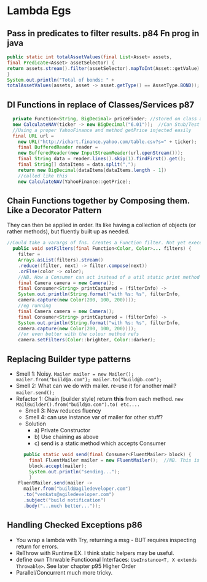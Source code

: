 # Lambda Egs

## Pass in predicates to filter results. p84 Fn prog in java
``` java
public static int totalAssetValues(final List<Asset> assets,
final Predicate<Asset> assetSelector) {
return assets.stream().filter(assetSelector).mapToInt(Asset::getValue).sum();
}
System.out.println("Total of bonds: " +
totalAssetValues(assets, asset -> asset.getType() == AssetType.BOND));
```

## DI Functions in replace of Classes/Services p87
``` java
  private Function<String, BigDecimal> priceFinder; //stored on class as Lookup svc
  new CalculateNAV(ticker -> new BigDecimal("6.01"));  //Can Stub/Test easily 
  //Using a proper YahooFinance and method getPrice injected easily
  final URL url =
    new URL("http://ichart.finance.yahoo.com/table.csv?s=" + ticker);
    final BufferedReader reader =
    new BufferedReader(new InputStreamReader(url.openStream()));
    final String data = reader.lines().skip(1).findFirst().get();
    final String[] dataItems = data.split(",");
    return new BigDecimal(dataItems[dataItems.length - 1])
    //called like this
    new CalculateNAV(YahooFinance::getPrice);
```
  
## Chain Functions together by Composing them. Like a Decorator Pattern
  They can then be applied in order.
  Its like having a collection of objects (or rather methods), but fluently built up as needed.
  
``` java 
//Could take a varargs of fns. Creates a Function filter. Not yet execed
  public void setFilters(final Function<Color, Color>... filters) {
    filter =
    Arrays.asList(filters).stream()
    .reduce((filter, next) -> filter.compose(next))
    .orElse(color -> color);
    //NB. How a Consumer can act instead of a util static print method
    final Camera camera = new Camera();
    final Consumer<String> printCaptured = (filterInfo) ->
    System.out.println(String.format("with %s: %s", filterInfo,
    camera.capture(new Color(200, 100, 200))));
    //eg running
    final Camera camera = new Camera();
    final Consumer<String> printCaptured = (filterInfo) ->
    System.out.println(String.format("with %s: %s", filterInfo,
    camera.capture(new Color(200, 100, 200))));
    //or even better with the colour method refs
    camera.setFilters(Color::brighter, Color::darker);
```
  
## Replacing Builder type patterns
  - Smell 1: Noisy. `Mailer mailer = new Mailer(); mailer.from("build@a.com"); mailer.to("build@b.com");`
  - Smell 2: What can we do with mailer. re-use it for another mail? `mailer.send(); `
  - Refactor 1: Chain (builder style) return **this** from each method. `new MailBuilder().from("build@a.com").to( etc....`
    - Smell 3: New reduces fluency
    - Smell 4: can use instance var of mailer for other stuff?
    - Solution
      - a) Private Constructor
      - b) Use chaining as above
      - c) send is a static method which accepts Consumer
``` java
      public static void send(final Consumer<FluentMailer> block) {
        final FluentMailer mailer = new FluentMailer();  //NB. This is the input param to the Consumer
        block.accept(mailer);
        System.out.println("sending...");
        }
    FluentMailer.send(mailer ->
      mailer.from("build@agiledeveloper.com")
      .to("venkats@agiledeveloper.com")
      .subject("build notification")
      .body("...much better...")); 
```
## Handling Checked Exceptions p86
  - You wrap a lambda with Try, returning a msg - BUT requires inspecting return for errors.
  - ReThrow with Runtime EX. I think static helpers may be useful.
  - define own Thrwable Functioonal Interfaces: `UseInstance<T, X extends Throwable>`. See later chapter p95 Higher Order
  - Parallel/Concurrent much more tricky.
  
  
  
